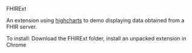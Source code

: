 FHIRExt

An extension using [highcharts](https://www.highcharts.com) to demo displaying data obtained from a FHIR server.

To install:
Download the FHIRExt folder, install an unpacked extension in Chrome


